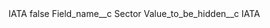 <?xml version="1.0" encoding="UTF-8"?>
<CustomMetadata xmlns="http://soap.sforce.com/2006/04/metadata" xmlns:xsi="http://www.w3.org/2001/XMLSchema-instance" xmlns:xsd="http://www.w3.org/2001/XMLSchema">
    <label>IATA</label>
    <protected>false</protected>
    <values>
        <field>Field_name__c</field>
        <value xsi:type="xsd:string">Sector</value>
    </values>
    <values>
        <field>Value_to_be_hidden__c</field>
        <value xsi:type="xsd:string">IATA</value>
    </values>
</CustomMetadata>
